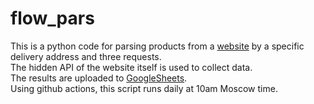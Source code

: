 # flow_pars

This is a python code for parsing products from a [website](https://flowwow.com/) by a specific delivery address and three requests.  
The hidden API of the website itself is used to collect data.  
The results are uploaded to [GoogleSheets](https://docs.google.com/spreadsheets/d/19EuJn_2EUX0nS28yREoLFdxM9iilMBbns_6cnn5Iz_Q/edit?usp=sharing).  
Using github actions, this script runs daily at 10am Moscow time.